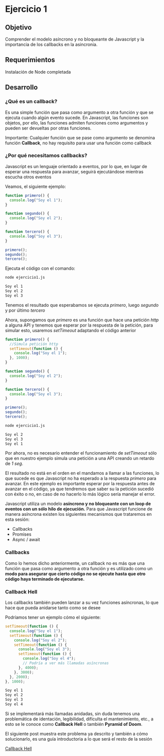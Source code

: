 # Ejercicio 1

## Objetivo

Comprender el modelo asíncrono y no bloqueante de Javascript y la importancia de los callbacks en la asincronia.

## Requerimientos

Instalación de Node completada

## Desarrollo

### ¿Qué es un callback?

Es una simple función que pasa como argumento a otra función y que se ejecuta cuando algún evento sucede. En Javascript, las funciones son objetos, por ello, las funciones admiten funciones como argumentos y pueden ser devueltas por otras funciones. 

Importante: Cualquier función que se pase como argumento se denomina función **Callback**, no hay requisito para usar una función como callback

### ¿Por qué necesitamos callbacks?

Javascript es un lenguaje orientado a eventos, por lo que, en lugar de esperar una respuesta para avanzar, seguirá ejecutándose mientras escucha otros eventos 

Veamos, el siguiente ejemplo:

```jsx
function primero() {
  console.log("Soy el 1");
}

function segundo() {
  console.log("Soy el 2");
}

function tercero() {
  console.log("Soy el 3");
}

primero();
segundo();
tercero();
```

Ejecuta el código con el comando:

```bash
node ejercicio1.js
```

```bash
Soy el 1
Soy el 2
Soy el 3
```

Tenemos el resultado que esperabamos se ejecuta *primero*, luego *segundo* y por último *tercero*

Ahora, supongamos que *primero* es una función que hace una petición *http* a alguna API y tenemos que esperar por la respuesta de la petición, para simular esto, usaremos *setTimeout* adaptando el código anterior

```jsx
function primero() {
  //Simula petición http
  setTimeout(function () {
    console.log("Soy el 1");
  }, 1000);
}

function segundo() {
  console.log("Soy el 2");
}

function tercero() {
  console.log("Soy el 3");
}

primero();
segundo();
tercero();
```

```bash
node ejercicio1.js
```

```bash
Soy el 2
Soy el 3
Soy el 1
```

Por ahora, no es necesario entender el funcionamiento de *setTimeout* sólo que en nuestro ejemplo simula una petición a una API creando un retardo de *1 seg*. 

El resultado no está en el orden en el mandamos a llamar a las funciones, lo que sucede es que Javascript no ha esperado a la respuesta *primero* para avanzar. En este ejemplo es importante esperar por la respuesta antes de avanzar en el código, ya que tendremos que saber su la petición sucedió con éxito o no, en caso de no hacerlo lo más lógico sería manejar el error.

Javascript utiliza un modelo **asíncrono y no bloqueante con un loop de eventos con un sólo hilo de ejecución.** Para que Javascript funcione de manera asíncrona existen los siguientes mecanismos que trataremos en esta sesión:

- Callbacks
- Promises
- Async / await

### Callbacks

Como lo hemos dicho anteriormente, un callback no es más que una función que pasa como argumento a otra función y es utilizado como un **modo para asegurar que cierto código no se ejecute hasta que otro código haya terminado de ejecutarse.**

### Callback Hell

Los callbacks también pueden lanzar a su vez funciones asíncronas, lo que hace que pueda anidarse tanto como se desee

Podríamos tener un ejemplo cómo el siguiente:

```jsx
setTimeout(function () {
  console.log("Soy el 1");
  setTimeout(function () {
    console.log("Soy el 2");
    setTimeout(function () {
      console.log("Soy el 3");
      setTimeout(function () {
        console.log("Soy el 4");
        // Podría a ver más llamadas asíncronas
      }, 4000);
    }, 3000);
  }, 2000);
}, 1000);
```

```bash
Soy el 1
Soy el 2
Soy el 3
Soy el 4
```

Si se implementará más llamadas anidadas, sin duda tenemos una problemática de identación, legibilidad, dificulta el mantenimiento, etc., a esto se le conoce como **Callback Hell** o también **Pyramid of Doom**.

El siguiente post muestra este problema ya descrito y también a cómo solucionarlo, es una guía introductoria a lo que será el resto de la sesión

[Callback Hell](http://callbackhell.com/)